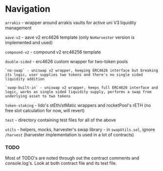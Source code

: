 # Navigation

`arrakis` - wrapper around arrakis vaults for active uni V3 liquidity management

`aave-v2` - aave v2 erc4626 template (only `NoHarvester` version is implemented and used)

`compound-v2` - compound v2 erc46256 template

`double-sided` - erc4626 custom wrapper for two-token pools

    `no-swap` - uniswap v2 wrapper, keeping ERC4626 interface but breaking its logic, user supplies two tokens and there's no single sided liquidity addition

    `swap-built-in` - uniswap v2 wrapper, keeps full ERC4626 interface and logic, works as single sided liquidity supply, performs a swap from underlying asset to two tokens

`token-staking` - lido's stEth/stMatic wrappers and rocketPool's rETH (no free slot calculation for now, will revert)

`test` - directory containing test files for all of the above

`utils` - helpers, mocks, harvester's swap library - in `swapUtils.sol`, ignore `/harvest` (harvester implementation is used in a lot of contracts)

### TODO

Most of TODO's are noted through out the contract comments and console.log's. Look at both contract file and its test file.